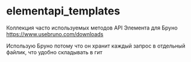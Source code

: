 # elementapi_templates
Коллекция часто используемых методов API Элемента для Бруно
https://www.usebruno.com/downloads

Использую Бруно потому что он хранит каждый запрос в отдельный файлик, что удобно складывать в гит

